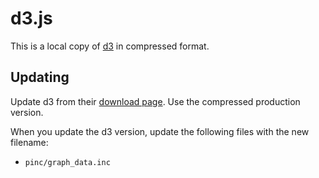 # d3.js

This is a local copy of [d3](https://d3js.org//) in compressed format.

## Updating

Update d3 from their [download page](https://github.com/d3/d3/releases). Use
the compressed production version.

When you update the d3 version, update the following files with the
new filename:
* `pinc/graph_data.inc`

